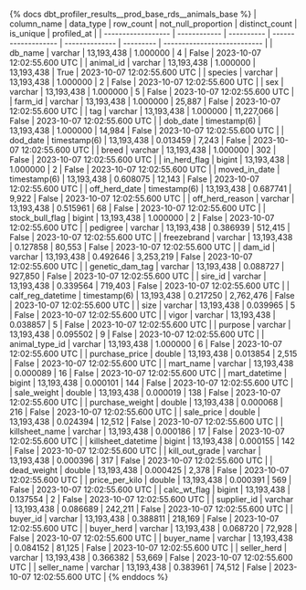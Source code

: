 {% docs dbt_profiler_results__prod_base_rds__animals_base  %}
| column_name        | data_type    |  row_count | not_null_proportion | distinct_count | is_unique | profiled_at                 |
| ------------------ | ------------ | ---------- | ------------------- | -------------- | --------- | --------------------------- |
| db_name            | varchar      | 13,193,438 |            1.000000 |              4 |     False | 2023-10-07 12:02:55.600 UTC |
| animal_id          | varchar      | 13,193,438 |            1.000000 |     13,193,438 |      True | 2023-10-07 12:02:55.600 UTC |
| species            | varchar      | 13,193,438 |            1.000000 |              2 |     False | 2023-10-07 12:02:55.600 UTC |
| sex                | varchar      | 13,193,438 |            1.000000 |              5 |     False | 2023-10-07 12:02:55.600 UTC |
| farm_id            | varchar      | 13,193,438 |            1.000000 |         25,887 |     False | 2023-10-07 12:02:55.600 UTC |
| tag                | varchar      | 13,193,438 |            1.000000 |     11,227,066 |     False | 2023-10-07 12:02:55.600 UTC |
| dob_date           | timestamp(6) | 13,193,438 |            1.000000 |         14,984 |     False | 2023-10-07 12:02:55.600 UTC |
| dod_date           | timestamp(6) | 13,193,438 |            0.013459 |          7,243 |     False | 2023-10-07 12:02:55.600 UTC |
| breed              | varchar      | 13,193,438 |            1.000000 |            302 |     False | 2023-10-07 12:02:55.600 UTC |
| in_herd_flag       | bigint       | 13,193,438 |            1.000000 |              2 |     False | 2023-10-07 12:02:55.600 UTC |
| moved_in_date      | timestamp(6) | 13,193,438 |            0.608075 |         12,143 |     False | 2023-10-07 12:02:55.600 UTC |
| off_herd_date      | timestamp(6) | 13,193,438 |            0.687741 |          9,922 |     False | 2023-10-07 12:02:55.600 UTC |
| off_herd_reason    | varchar      | 13,193,438 |            0.515961 |             68 |     False | 2023-10-07 12:02:55.600 UTC |
| stock_bull_flag    | bigint       | 13,193,438 |            1.000000 |              2 |     False | 2023-10-07 12:02:55.600 UTC |
| pedigree           | varchar      | 13,193,438 |            0.386939 |        512,415 |     False | 2023-10-07 12:02:55.600 UTC |
| freezebrand        | varchar      | 13,193,438 |            0.127858 |         80,553 |     False | 2023-10-07 12:02:55.600 UTC |
| dam_id             | varchar      | 13,193,438 |            0.492646 |      3,253,219 |     False | 2023-10-07 12:02:55.600 UTC |
| genetic_dam_tag    | varchar      | 13,193,438 |            0.088727 |        927,850 |     False | 2023-10-07 12:02:55.600 UTC |
| sire_id            | varchar      | 13,193,438 |            0.339564 |        719,403 |     False | 2023-10-07 12:02:55.600 UTC |
| calf_reg_datetime  | timestamp(6) | 13,193,438 |            0.217250 |      2,762,476 |     False | 2023-10-07 12:02:55.600 UTC |
| size               | varchar      | 13,193,438 |            0.039965 |              5 |     False | 2023-10-07 12:02:55.600 UTC |
| vigor              | varchar      | 13,193,438 |            0.038857 |              5 |     False | 2023-10-07 12:02:55.600 UTC |
| purpose            | varchar      | 13,193,438 |            0.095502 |              9 |     False | 2023-10-07 12:02:55.600 UTC |
| animal_type_id     | varchar      | 13,193,438 |            1.000000 |              6 |     False | 2023-10-07 12:02:55.600 UTC |
| purchase_price     | double       | 13,193,438 |            0.013854 |          2,515 |     False | 2023-10-07 12:02:55.600 UTC |
| mart_name          | varchar      | 13,193,438 |            0.000089 |             16 |     False | 2023-10-07 12:02:55.600 UTC |
| mart_datetime      | bigint       | 13,193,438 |            0.000101 |            144 |     False | 2023-10-07 12:02:55.600 UTC |
| sale_weight        | double       | 13,193,438 |            0.000019 |            138 |     False | 2023-10-07 12:02:55.600 UTC |
| purchase_weight    | double       | 13,193,438 |            0.000068 |            216 |     False | 2023-10-07 12:02:55.600 UTC |
| sale_price         | double       | 13,193,438 |            0.024394 |         12,512 |     False | 2023-10-07 12:02:55.600 UTC |
| killsheet_name     | varchar      | 13,193,438 |            0.000186 |             17 |     False | 2023-10-07 12:02:55.600 UTC |
| killsheet_datetime | bigint       | 13,193,438 |            0.000155 |            142 |     False | 2023-10-07 12:02:55.600 UTC |
| kill_out_grade     | varchar      | 13,193,438 |            0.000396 |            317 |     False | 2023-10-07 12:02:55.600 UTC |
| dead_weight        | double       | 13,193,438 |            0.000425 |          2,378 |     False | 2023-10-07 12:02:55.600 UTC |
| price_per_kilo     | double       | 13,193,438 |            0.000391 |            569 |     False | 2023-10-07 12:02:55.600 UTC |
| calc_wt_flag       | bigint       | 13,193,438 |            0.137554 |              2 |     False | 2023-10-07 12:02:55.600 UTC |
| supplier_id        | varchar      | 13,193,438 |            0.086689 |        242,211 |     False | 2023-10-07 12:02:55.600 UTC |
| buyer_id           | varchar      | 13,193,438 |            0.388811 |        218,169 |     False | 2023-10-07 12:02:55.600 UTC |
| buyer_herd         | varchar      | 13,193,438 |            0.068720 |         72,928 |     False | 2023-10-07 12:02:55.600 UTC |
| buyer_name         | varchar      | 13,193,438 |            0.084152 |         81,125 |     False | 2023-10-07 12:02:55.600 UTC |
| seller_herd        | varchar      | 13,193,438 |            0.366382 |         53,669 |     False | 2023-10-07 12:02:55.600 UTC |
| seller_name        | varchar      | 13,193,438 |            0.383961 |         74,512 |     False | 2023-10-07 12:02:55.600 UTC |
{% enddocs %}
